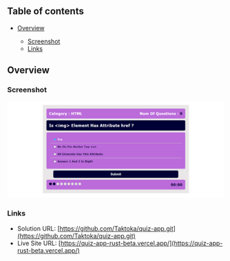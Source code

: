 
## Table of contents

- [Overview](#overview)

  - [Screenshot](#screenshot)
  - [Links](#links)

## Overview

### Screenshot

![](./images/ScreenShot%20Tool%20-20221217112116.png)

### Links

- Solution URL: [https://github.com/Taktoka/quiz-app.git](https://github.com/Taktoka/quiz-app.git)
- Live Site URL: [https://quiz-app-rust-beta.vercel.app/](https://quiz-app-rust-beta.vercel.app/)
